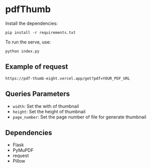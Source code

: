 # pdfThumb

Install the dependencies:

```shell
pip install -r requirements.txt
```

To run the serve, use:

```shell
python index.py
```

## Example of request

```shell
https://pdf-thumb-eight.vercel.app/get?pdf=YOUR_PDF_URL
```

## Queries Parameters

* `width`: Set the with of thumbnail
* `height`: Set the height of thumbnail
* `page_number`: Set the page number of file for generate thumbnail

## Dependencies

* Flask
* PyMuPDF
* request
* Pillow
